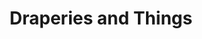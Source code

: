 ---
title: "Draperies and Things"
url: /klamath-falls/draperies-and-things/
shop: interior decoration
---